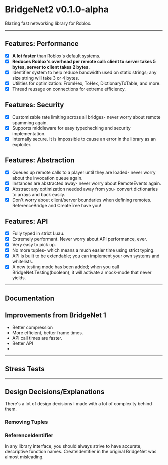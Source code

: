 # BridgeNet2 v0.1.0-alpha

Blazing fast networking library for Roblox.

---

## Features: Performance
- [x] **A lot faster** than Roblox's default systems. 
- [x] **Reduces Roblox's overhead per remote call: client to server takes 5 bytes, server to client takes 2 bytes.** 
- [x] Identifier system to help reduce bandwidth used on static strings; any size string will take 3 or 4 bytes. 
- [x] Utilities for optimization: FromHex, ToHex, DictionaryToTable, and more. 
- [x] Thread reusage on connections for extreme efficiency. 

## Features: Security
- [x] Customizable rate limiting across all bridges- never worry about remote spamming again. 
- [x] Supports middleware for easy typechecking and security implementation. 
- [x] Internally secure. It is impossible to cause an error in the library as an exploiter. 

## Features: Abstraction
- [x] Queues up remote calls to a player until they are loaded- never worry about the invocation queue again. 
- [x] Instances are abstracted away- never worry about RemoteEvents again. 
- [x] Abstract any optimization needed away from you- convert dictionaries to arrays and back easily. 
- [x] Don't worry about client/server boundaries when defining remotes. ReferenceBridge and CreateTree have you!  

## Features: API
- [x] Fully typed in strict Luau. 
- [x] Extremely performant. Never worry about API performance, ever. 
- [x] Very easy to pick up. 
- [x] No more tuples- which means a much easier time using strict typing. 
- [x] API is built to be extendable; you can implement your own systems and whitelists. 
- [x] A new testing mode has been added; when you call BridgeNet.Testing(boolean), it will activate a mock-mode that never yields. 

---

## Documentation

## Improvements from BridgeNet 1

- Better compression
- More efficient, better frame times.
- API call times are faster.
- Better API
-

---

## Stress Tests

---

## Design Decisions/Explanations

There's a lot of design decisions I made with a lot of complexity behind them.

### Removing Tuples

### ReferenceIdentifier

In any library interface, you should always strive to have accurate, descriptive function names. CreateIdentifier in the original BridgeNet was almost misleading.

###

